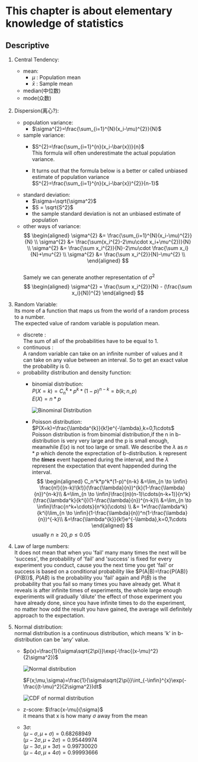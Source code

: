 # This chapter is about elementary knowledge of statistics

## Descriptive
1. Central Tendency:   
   - mean:
      - $\mu$ : Population mean
      - $\bar{x}$ : Sample mean 
   - median(中位数)
   - mode(众数)

2. Dispersion(离心?):   
   - population variance:
     - $\sigma^{2}=\frac{\sum_{i=1}^{N}(x_i-\mu)^{2}}{N}$   
   - sample variance:   
      - $S^{2}=\frac{\sum_{i=1}^{n}(x_i-\bar{x})}{n}$   
        This formula will often underestimate the actual population variance.   

      - It turns out that the formula below is a better or called unbiased estimate of population variance  
        $S^{2}=\frac{\sum_{i=1}^{n}(x_i-\bar{x})^{2}}{n-1}$   
    - standard deviation:
      - $\sigma=\sqrt{\sigma^2}$
      - $S = \sqrt{S^2}$ 
      - the sample standard deviation is not an unbiased estimate of population
    - other ways of variance:
        $$ 
            \begin{aligned}
            \sigma^{2} &= \frac{\sum_{i=1}^{N}(x_i-\mu)^{2}}{N} \\
            \sigma^{2} &= \frac{\sum(x_i^{2}-2\mu\cdot x_i+\mu^{2})}{N} \\
            \sigma^{2} &= \frac{\sum x_i^{2}}{N}-2\mu\cdot \frac{\sum x_i}{N}+\mu^{2} \\
            \sigma^{2} &= \frac{\sum x_i^{2}}{N}-\mu^{2}    \\
            \end{aligned}
        $$   
      Samely we can generate another representation of $\sigma^2$
        $$ \begin{aligned}
            \sigma^{2} = \frac{\sum x_i^{2}}{N} - (\frac{\sum x_i}{N})^{2}
            \end{aligned}
        $$

3. Random Variable:   
   Its more of a function that maps us from the world of a random process to a number.   
   The expected value of random variable is population mean.
   - discrete :  
    The sum of all of the probabilities have to be equal to 1.
   - continuous :  
    A random variable can take on an infinite number of values and it can take on any value between an interval. So to get an exact value the probability is 0.
    - probability distribution and density function:  
      - binomial distribution:   
        $P(X=k)=C_n^{k}*p^k*(1-p)^{n-k}=b(k;n,p)$  
        $E(X) = n*p$  

        ![Binominal Distribution](https://gss3.bdstatic.com/7Po3dSag_xI4khGkpoWK1HF6hhy/baike/c0%3Dbaike80%2C5%2C5%2C80%2C26/sign=08cc6812d900baa1ae214fe92679d277/63d0f703918fa0ec9f0bc1f32e9759ee3c6ddb04.jpg 'binominal distribution')
      - Poisson distribution:  
        $P(X=k)=\frac{\lambda^{k}}{k!}e^{-\lambda},k=0,1\cdots$  
        Poisson distribution is from binomial distribution,if the n in b-distribution is very very large and the p is small enough, meanwhile $E(x)$ is not too large or small. We describe the $\lambda$ as $n*p$ which denote the exprectation of b-distribution. k represent the ***times*** event happened during the interval, and the $\lambda$ represent the expectation that event happended during the interval.   
        $$
         \begin{aligned}
            C_n^k*p^k*(1-p)^{n-k} &=\lim_{n \to \infin} \frac{n!}{(n-k)!(k!)}(\frac{\lambda}{n})^{k}(1-\frac{\lambda}{n})^{n-k}\\
            &=\lim_{n \to \infin}\frac{(n)(n-1)\cdots(n-k+1)}{n^k}(\frac{\lambda^k}{k^i})(1-\frac{\lambda}{n})^{n-k}\\
            &=\lim_{n \to \infin}\frac{n^k+\cdots}{n^k}(\cdots) \\
            &= 1*\frac{\lambda^k}{k^i}\lim_{n \to \infin}(1-\frac{\lambda}{n})^n(1-\frac{\lambda}{n})^{-k}\\
            &=\frac{\lambda^{k}}{k!}e^{-\lambda},k=0,1\cdots
           \end{aligned}
        $$
        usually $n\ge20,p\le0.05$  

4. Law of large numbers:  
   It does not mean that when you 'fail' many many times the next will be 'success', the probability of 'fail' and 'success' is fixed for every experiment you conduct, cause you the next time you get 'fail' or success is based on a conditional probability like $P(A|B)=\frac{P(AB)}{P(B)}$, $P(AB)$ is the probability you 'fail' again and $P(B)$ is the probability that you fail so many times you have already get. What it reveals is after infinite times of experiments, the whole large enough experiments will gradually 'dilute' the effect of those experiment you have already done, since you have infinite times to do the experiment, no matter how odd the result you have gained, the average will definitely approach to the expectation.

5. Normal distribution:  
      normal distribution is a continuous distribution, which means 'k' in b-distribution can be 'any' value.
      - $p(x)=\frac{1}{\sigma\sqrt{2\pi}}\exp(-\frac{(x-\mu)^2}{2\sigma^2})$  
    
        ![Normal distribution](https://upload.wikimedia.org/wikipedia/commons/thumb/7/74/Normal_Distribution_PDF.svg/325px-Normal_Distribution_PDF.svg.png 'normal distribution')  

        $F(x;\mu,\sigma)=\frac{1}{\sigma\sqrt{2\pi}}\int_{-\infin}^{x}\exp(-\frac{(t-\mu)^2}{2\sigma^2})dt$

        ![CDF of normal distribution](https://upload.wikimedia.org/wikipedia/commons/thumb/c/ca/Normal_Distribution_CDF.svg/325px-Normal_Distribution_CDF.svg.png)

      - z-score: 
        $\frac{x-\mu}{\sigma}$  
        it means that x is how many $\sigma$ away from the mean
      - $3\sigma$:  
        $(\mu-\sigma,\mu+\sigma)=0.68268949$  
        $(\mu-2\sigma,\mu+2\sigma)=0.95449974$  
        $(\mu-3\sigma,\mu+3\sigma)=0.99730020$  
        $(\mu-4\sigma,\mu+4\sigma)=0.99993666$  
        
        




    
